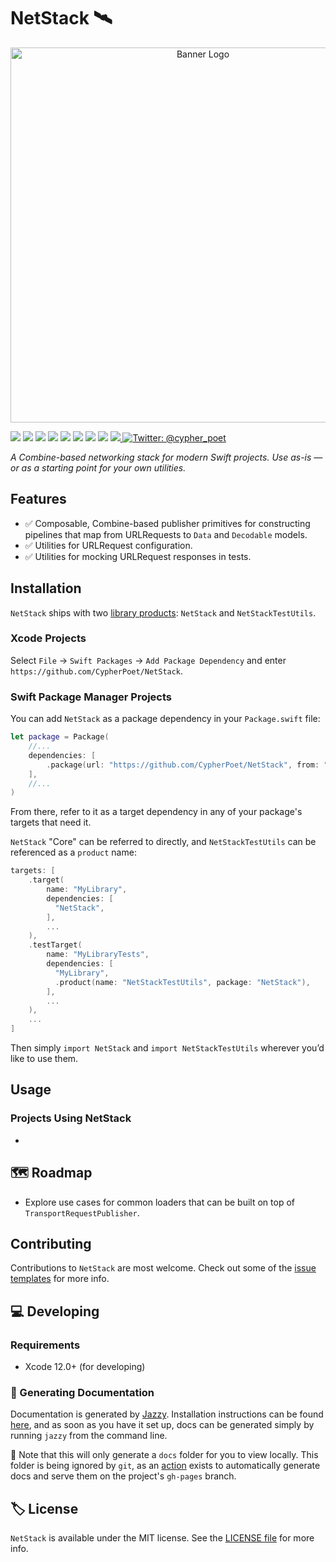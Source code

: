# NetStack 🛰

<!-- Header Logo -->

<p align="center">
   <img width="600px" src="./Resources/Assets/banner-logo.png" alt="Banner Logo">
</p>


<!-- Badges -->

<p>
    <img src="https://img.shields.io/badge/Swift-5.3-F06C33.svg" />
    <img src="https://img.shields.io/badge/iOS-13.0+-865EFC.svg" />
    <img src="https://img.shields.io/badge/iPadOS-13.0+-F65EFC.svg" />
    <img src="https://img.shields.io/badge/macOS-10.15+-179AC8.svg" />
    <img src="https://img.shields.io/badge/tvOS-13.0+-41465B.svg" />
    <img src="https://img.shields.io/badge/watchOS-6.0+-1FD67A.svg" />
    <img src="https://img.shields.io/badge/License-MIT-blue.svg" />
    <img src="https://github.com/CypherPoet/NetStack/workflows/Build%20&%20Test/badge.svg" />
    <a href="https://github.com/apple/swift-package-manager">
      <img src="https://img.shields.io/badge/spm-compatible-brightgreen.svg?style=flat" />
    </a>
    <a href="https://twitter.com/cypher_poet">
        <img src="https://img.shields.io/badge/Contact-@cypher_poet-lightgrey.svg?style=flat" alt="Twitter: @cypher_poet" />
    </a>
</p>



<p align="center">

_A Combine-based networking stack for modern Swift projects. Use as-is &mdash; or as a starting point for your own utilities._

<p />


## Features

- ✅ Composable, Combine-based publisher primitives for constructing pipelines that map from URLRequests to `Data` and `Decodable` models.
- ✅ Utilities for URLRequest configuration.
- ✅ Utilities for mocking URLRequest responses in tests.


## Installation

`NetStack` ships with two [library products](https://developer.apple.com/documentation/swift_packages/product): `NetStack` and `NetStackTestUtils`.

### Xcode Projects

Select `File` -> `Swift Packages` -> `Add Package Dependency` and enter `https://github.com/CypherPoet/NetStack`.


### Swift Package Manager Projects

You can add `NetStack` as a package dependency in your `Package.swift` file:

```swift
let package = Package(
    //...
    dependencies: [
        .package(url: "https://github.com/CypherPoet/NetStack", from: "0.1.0"),
    ],
    //...
)
```

From there, refer to it as a target dependency in any of your package's targets that need it.

`NetStack` "Core" can be referred to directly, and `NetStackTestUtils` can be referenced as a `product` name:

```swift
targets: [
    .target(
        name: "MyLibrary",
        dependencies: [
          "NetStack",
        ],
        ...
    ),
    .testTarget(
        name: "MyLibraryTests",
        dependencies: [
          "MyLibrary",
          .product(name: "NetStackTestUtils", package: "NetStack"),
        ],
        ...
    ),
    ...
]
```

Then simply `import NetStack` and `import NetStackTestUtils` wherever you’d like to use them.


## Usage

### Projects Using NetStack

-

## 🗺 Roadmap

- Explore use cases for common loaders that can be built on top of `TransportRequestPublisher`.


## Contributing

Contributions to `NetStack` are most welcome. Check out some of the [issue templates](./.github/ISSUE_TEMPLATE/) for more info.



## 💻 Developing

### Requirements

- Xcode 12.0+ (for developing)


### 📜 Generating Documentation

Documentation is generated by [Jazzy](https://github.com/realm/jazzy). Installation instructions can be found [here](https://github.com/realm/jazzy#installation), and as soon as you have it set up, docs can be generated simply by running `jazzy` from the command line.

📝 Note that this will only generate a `docs` folder for you to view locally. This folder is being ignored by `git`, as an [action](./.github/workflows/PublishDocumentation.yml) exists to automatically generate docs and serve them on the project's `gh-pages` branch.


## 🏷 License

`NetStack` is available under the MIT license. See the [LICENSE file](./LICENSE) for more info.
